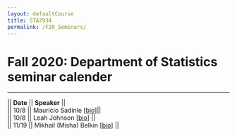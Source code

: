 ```yaml
---
layout: defaultCourse
title: STA7934
permalink: /F20_Seminars/
---
```

# Fall 2020: Department of Statistics seminar calender 

---------------  

||  **Date** ||  **Speaker**  ||  
|| 10/8  || Mauricio Sadinle [[bio](https://faculty.washington.edu/msadinle/)]||  
|| 10/8  || Leah Johnson [[bio](https://leah.johnson-gramacy.com/QED/)] ||  
|| 11/19  || Mikhail (Misha) Belkin [[bio](https://web.cse.ohio-state.edu/~belkin.8/)] ||  
 

